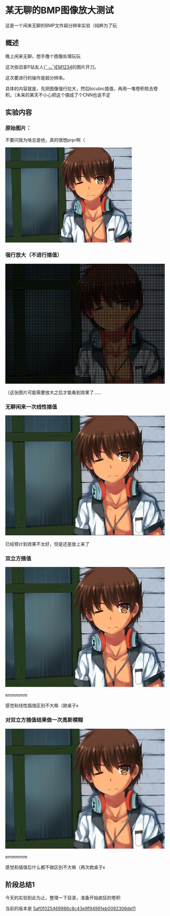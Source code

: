 # 某无聊的BMP图像放大测试

这是一个闲来无聊的BMP文件超分辨率实验（纯粹为了玩

## 概述

晚上闲来无聊，想手撸个图像处理玩玩

这次依旧拿P站友人[(ˉ﹃ˉ)EM1234](https://www.pixiv.net/member.php?id=8467971)的图片开刀。

这次要进行的操作是超分辨率。

具体的内容就是，先把图像强行拉大，然后bicubic插值，再用一堆卷积核去卷积。（未来的某天不小心把这个搞成了个CNN也说不定

## 实验内容

### 原始图片：

不要问我为啥总是他，真的很想prpr啊（

![origin](./origin.png)

### 强行放大（不进行插值）

![01](./scale_without_interpolation.png)

（这张图片可能需要放大之后才能看到效果了……

### 无聊闲来一次线性插值

![02](./liner_interpolation.png)

已经预计到效果不太好，但是还是放上来了

### 双立方插值

![03](./bicubic_interpolation.png)

emmmmm

感觉和线性插值区别不大嘛（掀桌子x

### 对双立方插值结果做一次高斯模糊

![03](./interpolation_and_filter.png)

emmmmm

感觉和插值后什么都不做区别不大嘛（再次掀桌子x


## 阶段总结1

今天的实验到此为止，整理一下目录，准备开始疯狂的卷积

当前的版本是 [5af0f025469986c8c43e9f94991eb0092306de11](https://github.com/yeonzi/BMP-Super-Resolution/commit/5af0f025469986c8c43e9f94991eb0092306de11)